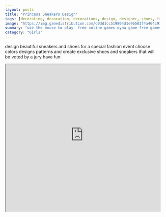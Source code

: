 ```yaml
---
layout: posts
title: "Princess Sneakers Design"
tags: [decorating, decoration, decorations, design, designer, shoes, free, online, games, oyna, game, free, games, play, play, games]
image: "https://img.gamedistribution.com/c0dd1cc519804d1e9b503f4a464c9166-512x384.jpeg"
summary: "use the mouse to play  free online games oyna game free games play play games"
category: "Girls"
---
```


design beautiful sneakers and shoes for a special fashion event choose colors designs patterns and create exclusive shoes and sneakers that will be voted by a jury have fun

<iframe width="100%" height="480px;" src="https://html5.gamedistribution.com/c0dd1cc519804d1e9b503f4a464c9166/"></iframe>